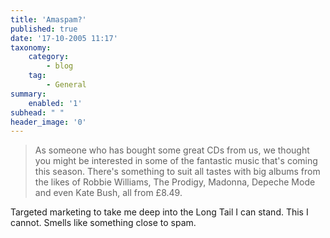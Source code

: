 ```yaml
---
title: 'Amaspam?'
published: true
date: '17-10-2005 11:17'
taxonomy:
    category:
        - blog
    tag:
        - General
summary:
    enabled: '1'
subhead: " "
header_image: '0'
---
```


> As someone who has bought some great CDs from us, we thought you might be interested in some of the fantastic music that's coming this season. There's something to suit all tastes with big albums from the likes of Robbie Williams, The Prodigy, Madonna, Depeche Mode and even Kate Bush, all from £8.49.

Targeted marketing to take me deep into the Long Tail I can stand. This I cannot. Smells like something close to spam.
